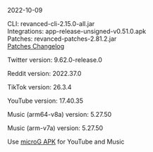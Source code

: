 2022-10-09
  
CLI: revanced-cli-2.15.0-all.jar  
Integrations: app-release-unsigned-v0.51.0.apk  
Patches: revanced-patches-2.81.2.jar  
[Patches Changelog](https://github.com/revanced/revanced-patches/releases/tag/v2.81.2)  

Twitter version: 9.62.0-release.0  

Reddit version: 2022.37.0  

TikTok version: 26.3.4  

YouTube version: 17.40.35  

Music (arm64-v8a) version: 5.27.50  

Music (arm-v7a) version: 5.27.50  
 
Use [microG APK](https://www.apkmirror.com/apk/team-vanced/microg-youtube-vanced/) for YouTube and Music
